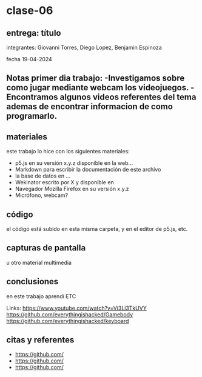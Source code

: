 # clase-06

## entrega: título

integrantes: Giovanni Torres, Diego Lopez, Benjamin Espinoza

fecha 19-04-2024

Notas primer dia trabajo:
-Investigamos sobre como jugar mediante webcam los videojuegos.
-Encontramos algunos videos referentes del tema ademas de encontrar informacion de como programarlo.
-

## materiales

este trabajo lo hice con los siguientes materiales:

- p5.js en su versión x.y.z disponible en la web...
- Markdown para escribir la documentación de este archivo
- la base de datos en ...
- Wekinator escrito por X y disponible en
- Navegador Mozilla Firefox en su versión x.y.z
- Micrófono, webcam?

## código

el código está subido en esta misma carpeta, y en el editor de p5.js, etc.

## capturas de pantalla

u otro material multimedia

## conclusiones

en este trabajo aprendí ETC

Links:
https://www.youtube.com/watch?v=Vi3Li3TkUVY
https://github.com/everythingishacked/Gamebody
https://github.com/everythingishacked/keyboard

## citas y referentes

- <https://github.com/>
- <https://github.com/>
- <https://github.com/>
